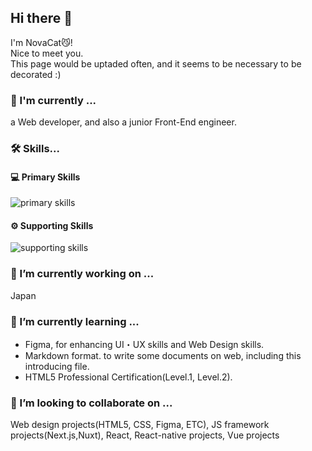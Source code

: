 ## Hi there 👋
I'm NovaCat😼!  
Nice to meet you.  
This page would be uptaded often, and it seems to be necessary to be decorated :)  

### 🚀 I'm currently ...
a Web developer, and also a junior Front-End engineer.  

### 🛠️ Skills...
#### 💻 Primary Skills
<img alt="primary skills" src="https://skillicons.dev/icons?perline=8&i=html,css,js,ts,jquery,react,nextjs,vue,figma,cypress,materialui,tailwind,git" />

#### ⚙️ Supporting Skills
<img alt="supporting skills" src="https://skillicons.dev/icons?perline=8&i=php,laravel,vercel,docker,md,notion" />


### 🔭 I’m currently working on ... 
Japan  

### 🌱 I’m currently learning ... 
- Figma, for enhancing UI・UX skills and Web Design skills.
- Markdown format. to write some documents on web, including this introducing file.
- HTML5 Professional Certification(Level.1, Level.2).  

### 👯 I’m looking to collaborate on ...  
Web design projects(HTML5, CSS, Figma, ETC), JS framework projects(Next.js,Nuxt), React, React-native projects, Vue projects  
